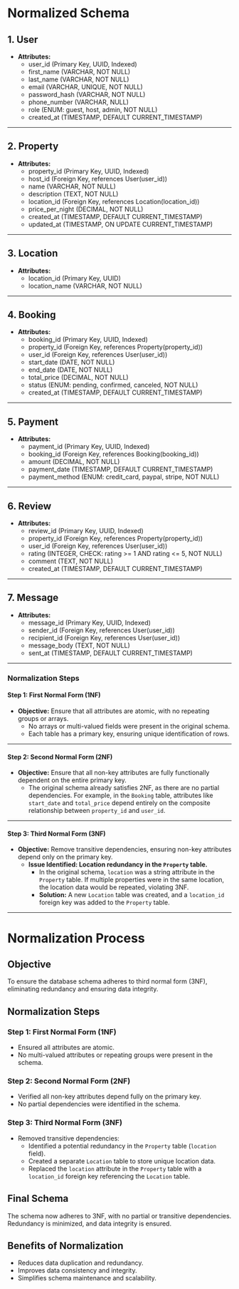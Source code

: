 # **Normalized Schema**

## **1. User**

- **Attributes:**
  - user_id (Primary Key, UUID, Indexed)
  - first_name (VARCHAR, NOT NULL)
  - last_name (VARCHAR, NOT NULL)
  - email (VARCHAR, UNIQUE, NOT NULL)
  - password_hash (VARCHAR, NOT NULL)
  - phone_number (VARCHAR, NULL)
  - role (ENUM: guest, host, admin, NOT NULL)
  - created_at (TIMESTAMP, DEFAULT CURRENT_TIMESTAMP)

---

## **2. Property**

- **Attributes:**
  - property_id (Primary Key, UUID, Indexed)
  - host_id (Foreign Key, references User(user_id))
  - name (VARCHAR, NOT NULL)
  - description (TEXT, NOT NULL)
  - location_id (Foreign Key, references Location(location_id))
  - price_per_night (DECIMAL, NOT NULL)
  - created_at (TIMESTAMP, DEFAULT CURRENT_TIMESTAMP)
  - updated_at (TIMESTAMP, ON UPDATE CURRENT_TIMESTAMP)

---

## **3. Location**

- **Attributes:**
  - location_id (Primary Key, UUID)
  - location_name (VARCHAR, NOT NULL)

---

## **4. Booking**

- **Attributes:**
  - booking_id (Primary Key, UUID, Indexed)
  - property_id (Foreign Key, references Property(property_id))
  - user_id (Foreign Key, references User(user_id))
  - start_date (DATE, NOT NULL)
  - end_date (DATE, NOT NULL)
  - total_price (DECIMAL, NOT NULL)
  - status (ENUM: pending, confirmed, canceled, NOT NULL)
  - created_at (TIMESTAMP, DEFAULT CURRENT_TIMESTAMP)

---

## **5. Payment**

- **Attributes:**
  - payment_id (Primary Key, UUID, Indexed)
  - booking_id (Foreign Key, references Booking(booking_id))
  - amount (DECIMAL, NOT NULL)
  - payment_date (TIMESTAMP, DEFAULT CURRENT_TIMESTAMP)
  - payment_method (ENUM: credit_card, paypal, stripe, NOT NULL)

---

## **6. Review**

- **Attributes:**
  - review_id (Primary Key, UUID, Indexed)
  - property_id (Foreign Key, references Property(property_id))
  - user_id (Foreign Key, references User(user_id))
  - rating (INTEGER, CHECK: rating >= 1 AND rating <= 5, NOT NULL)
  - comment (TEXT, NOT NULL)
  - created_at (TIMESTAMP, DEFAULT CURRENT_TIMESTAMP)

---

## **7. Message**

- **Attributes:**
  - message_id (Primary Key, UUID, Indexed)
  - sender_id (Foreign Key, references User(user_id))
  - recipient_id (Foreign Key, references User(user_id))
  - message_body (TEXT, NOT NULL)
  - sent_at (TIMESTAMP, DEFAULT CURRENT_TIMESTAMP)

---

### **Normalization Steps**

#### **Step 1: First Normal Form (1NF)**

- **Objective:** Ensure that all attributes are atomic, with no repeating groups or arrays.
  - No arrays or multi-valued fields were present in the original schema.
  - Each table has a primary key, ensuring unique identification of rows.

---

#### **Step 2: Second Normal Form (2NF)**

- **Objective:** Ensure that all non-key attributes are fully functionally dependent on the entire primary key.
  - The original schema already satisfies 2NF, as there are no partial dependencies. For example, in the `Booking` table, attributes like `start_date` and `total_price` depend entirely on the composite relationship between `property_id` and `user_id`.

---

#### **Step 3: Third Normal Form (3NF)**

- **Objective:** Remove transitive dependencies, ensuring non-key attributes depend only on the primary key.
  - **Issue Identified: Location redundancy in the `Property` table.**
    - In the original schema, `location` was a string attribute in the `Property` table. If multiple properties were in the same location, the location data would be repeated, violating 3NF.
    - **Solution:** A new `Location` table was created, and a `location_id` foreign key was added to the `Property` table.

---

# Normalization Process

## Objective

To ensure the database schema adheres to third normal form (3NF), eliminating redundancy and ensuring data integrity.

## Normalization Steps

### Step 1: First Normal Form (1NF)

- Ensured all attributes are atomic.
- No multi-valued attributes or repeating groups were present in the schema.

### Step 2: Second Normal Form (2NF)

- Verified all non-key attributes depend fully on the primary key.
- No partial dependencies were identified in the schema.

### Step 3: Third Normal Form (3NF)

- Removed transitive dependencies:
  - Identified a potential redundancy in the `Property` table (`location` field).
  - Created a separate `Location` table to store unique location data.
  - Replaced the `location` attribute in the `Property` table with a `location_id` foreign key referencing the `Location` table.

## Final Schema

The schema now adheres to 3NF, with no partial or transitive dependencies. Redundancy is minimized, and data integrity is ensured.

## Benefits of Normalization

- Reduces data duplication and redundancy.
- Improves data consistency and integrity.
- Simplifies schema maintenance and scalability.
